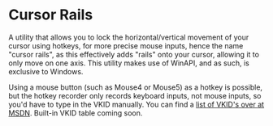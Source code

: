 # Cursor Rails
A utility that allows you to lock the horizontal/vertical movement of your cursor using hotkeys, for more precise mouse inputs, hence the name "cursor rails", as this effectively adds "rails" onto your cursor, allowing it to only move on one axis. This utility makes use of WinAPI, and as such, is exclusive to Windows.

Using a mouse button (such as Mouse4 or Mouse5) as a hotkey is possible, but the hotkey recorder only records keyboard inputs, not mouse inputs, so you'd have to type in the VKID manually. You can find a [list of VKID's over at MSDN](https://docs.microsoft.com/en-us/windows/win32/inputdev/virtual-key-codes). Built-in VKID table coming soon.
